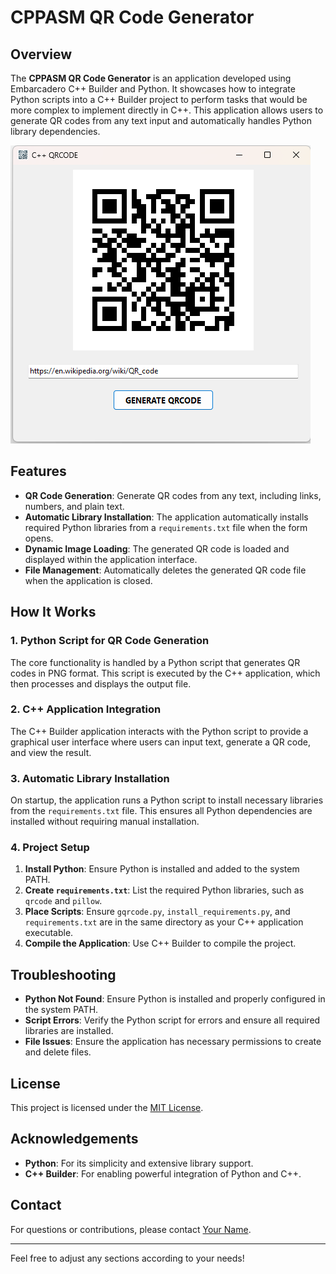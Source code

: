 
# **CPPASM QR Code Generator**

## **Overview**

The **CPPASM QR Code Generator** is an application developed using Embarcadero C++ Builder and Python. It showcases how to integrate Python scripts into a C++ Builder project to perform tasks that would be more complex to implement directly in C++. This application allows users to generate QR codes from any text input and automatically handles Python library dependencies.

![Screenshot](screenshot.png)

## **Features**

- **QR Code Generation**: Generate QR codes from any text, including links, numbers, and plain text.
- **Automatic Library Installation**: The application automatically installs required Python libraries from a `requirements.txt` file when the form opens.
- **Dynamic Image Loading**: The generated QR code is loaded and displayed within the application interface.
- **File Management**: Automatically deletes the generated QR code file when the application is closed.

## **How It Works**

### **1. Python Script for QR Code Generation**

The core functionality is handled by a Python script that generates QR codes in PNG format. This script is executed by the C++ application, which then processes and displays the output file.

### **2. C++ Application Integration**

The C++ Builder application interacts with the Python script to provide a graphical user interface where users can input text, generate a QR code, and view the result.

### **3. Automatic Library Installation**

On startup, the application runs a Python script to install necessary libraries from the `requirements.txt` file. This ensures all Python dependencies are installed without requiring manual installation.

### **4. Project Setup**

1. **Install Python**: Ensure Python is installed and added to the system PATH.
2. **Create `requirements.txt`**: List the required Python libraries, such as `qrcode` and `pillow`.
3. **Place Scripts**: Ensure `gqrcode.py`, `install_requirements.py`, and `requirements.txt` are in the same directory as your C++ application executable.
4. **Compile the Application**: Use C++ Builder to compile the project.

## **Troubleshooting**

- **Python Not Found**: Ensure Python is installed and properly configured in the system PATH.
- **Script Errors**: Verify the Python script for errors and ensure all required libraries are installed.
- **File Issues**: Ensure the application has necessary permissions to create and delete files.

## **License**

This project is licensed under the [MIT License](LICENSE).

## **Acknowledgements**

- **Python**: For its simplicity and extensive library support.
- **C++ Builder**: For enabling powerful integration of Python and C++.

## **Contact**

For questions or contributions, please contact [Your Name](mailto:your.email@example.com).

---

Feel free to adjust any sections according to your needs!
